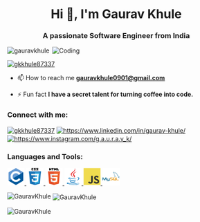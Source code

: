 <h1 align="center">Hi 👋, I'm Gaurav Khule</h1>
<h3 align="center">A passionate Software Engineer from India</h3>
<img align="right" alt="Coding" width="400" src="https://camo.githubusercontent.com/19db51af5f90f1b152bc0b9078f5fe97053955be5074f03f17019c70345bdcdb/68747470733a2f2f6d69726f2e6d656469756d2e636f6d2f6d61782f313336302f302a37513379765349765f7430696f4a2d5a2e676966">

<p align="left"> <img src="https://komarev.com/ghpvc/?username=gauravkhule&label=Profile%20views&color=0e75b6&style=flat" alt="gauravkhule" /> </p>

<p align="left"> <a href="https://twitter.com/gkkhule87337" target="blank"><img src="https://img.shields.io/twitter/follow/gkkhule87337?logo=twitter&style=for-the-badge" alt="gkkhule87337" /></a> </p>

- 📫 How to reach me **gauravkhule0901@gmail.com**

- ⚡ Fun fact **I have a secret talent for turning coffee into code.**

<h3 align="left">Connect with me:</h3>
<p align="left">
<a href="https://twitter.com/gkkhule87337" target="blank"><img align="center" src="https://raw.githubusercontent.com/rahuldkjain/github-profile-readme-generator/master/src/images/icons/Social/twitter.svg" alt="gkkhule87337" height="30" width="40" /></a>
<a href="https://linkedin.com/in/https://www.linkedin.com/in/gaurav-khule/" target="blank"><img align="center" src="https://raw.githubusercontent.com/rahuldkjain/github-profile-readme-generator/master/src/images/icons/Social/linked-in-alt.svg" alt="https://www.linkedin.com/in/gaurav-khule/" height="30" width="40" /></a>
<a href="https://instagram.com/https://www.instagram.com/g.a.u.r.a.v_k/" target="blank"><img align="center" src="https://raw.githubusercontent.com/rahuldkjain/github-profile-readme-generator/master/src/images/icons/Social/instagram.svg" alt="https://www.instagram.com/g.a.u.r.a.v_k/" height="30" width="40" /></a>
</p>

<h3 align="left">Languages and Tools:</h3>
<p align="left"> <a href="https://www.cprogramming.com/" target="_blank" rel="noreferrer"> <img src="https://raw.githubusercontent.com/devicons/devicon/master/icons/c/c-original.svg" alt="c" width="40" height="40"/> </a> <a href="https://www.w3schools.com/css/" target="_blank" rel="noreferrer"> <img src="https://raw.githubusercontent.com/devicons/devicon/master/icons/css3/css3-original-wordmark.svg" alt="css3" width="40" height="40"/> </a> <a href="https://www.w3.org/html/" target="_blank" rel="noreferrer"> <img src="https://raw.githubusercontent.com/devicons/devicon/master/icons/html5/html5-original-wordmark.svg" alt="html5" width="40" height="40"/> </a> <a href="https://www.java.com" target="_blank" rel="noreferrer"> <img src="https://raw.githubusercontent.com/devicons/devicon/master/icons/java/java-original.svg" alt="java" width="40" height="40"/> </a> <a href="https://developer.mozilla.org/en-US/docs/Web/JavaScript" target="_blank" rel="noreferrer"> <img src="https://raw.githubusercontent.com/devicons/devicon/master/icons/javascript/javascript-original.svg" alt="javascript" width="40" height="40"/> </a> <a href="https://www.mysql.com/" target="_blank" rel="noreferrer"> <img src="https://raw.githubusercontent.com/devicons/devicon/master/icons/mysql/mysql-original-wordmark.svg" alt="mysql" width="40" height="40"/> </a> </p>

<p><img align="left" src="https://github-readme-stats.vercel.app/api/top-langs?username=gauravkhule&show_icons=true&locale=en&layout=compact" alt="GauravKhule" /></p>

<p>&nbsp;<img align="center" src="https://github-readme-stats.vercel.app/api?username=gauravkhule&show_icons=true&locale=en" alt="GauravKhule" /></p>

<p><img align="center" src="https://github-readme-streak-stats.herokuapp.com/?user=gauravkhule&" alt="GauravKhule" /></p>
